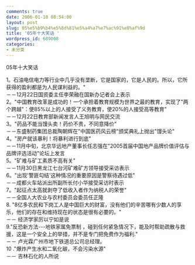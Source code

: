 ```yaml
---
comments: true
date: 2006-01-10 08:54:00
layout: post
slug: 05%e5%b9%b4%e5%8d%81%e5%a4%a7%e7%ac%91%e8%af%9d
title: '05年十大笑话 '
wordpress_id: 689008
categories:
- 未分类
---
```


05年十大笑话   
  
1。石油电信电力等行业中几乎没有垄断，它是国家的，它是人民的。所以，它所获得的盈利都是为人民谋利益的。"   
－－12月22日国资委主任李荣融在国新办记者会上表示   
2。"中国教育改革是成功的！一个承担着教育规模为世界之最的教育，实现了"两个跨越"：使85%以上的人接受了义务教育，使20%的人接受高等教育"   
－－12月22日教育部新闻发言人王旭明与网民交流   
3。"药品不能当馒头卖！药价不贵，不同意降价"   
－－东盛制药集团总裁陶朝辉在"中国医药风云榜"颁奖典礼上抛出"馒头论"   
4。"房产就该暴利！将暴利进行到底"   
－－11月中旬，北京华远地产董事长任志强在"2005首届中国地产品牌价值评估与品牌评选活动"论坛上发言   
5。"矿难与矿工素质不高有关"   
－－11月30日黑龙江七台河矿难矿方领导接受采访表示   
6。"出现'警匪勾结'这种情况的重要原因是警察待遇过低"   
－－成都火车站派出所副所长付小华接受采访时表示   
7。"起征点太高就剥夺了低收入者作为纳税人的荣誉"   
－－全国人大农业与农村委员会委员任正隆   
8. "8亿多农民和下岗工人是中国巨大的财富，没有他们的辛苦哪有少数人的享乐，他们的存在和维持现在的状态是很有必要的。"   
－－ 经济学家厉以宁如是说   
9."反恐新方法---地铁家属免票制 ，碰到任何紧急情况下，能及时帮助疏散与救援，这是一个安全上的举措，并不是专门把免费作为福利."   
－－ 卢光霖广州市地下铁道总公司总经理。   
10 ."爆炸产生水和二氧化碳，不会污染水源"   
－－ 吉林石化的人所说 
